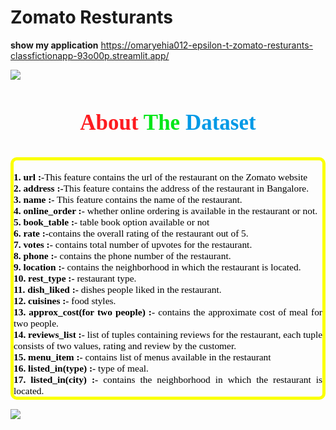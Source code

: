 # Zomato Resturants

**show my application**
https://omaryehia012-epsilon-t-zomato-resturants-classfictionapp-93o00p.streamlit.app/

![](https://github.com/omaryehia012/Epsilon-training-projects/blob/main/Zomato_Resturants_Classfiction/Zomato-1.jpg)

<h3 style="color:#0099e6;font-size:35px;font-family:Georgia;text-align:center;"><strong><strong style="color:#fd1c20;font-size:35px;font-family:Georgia;">About <strong style="color:#00e617;font-size:35px;font-family:Georgia;">The <strong style="color:#0099e6;font-size:35px;font-family:Georgia;">Dataset </strong></strong></strong></strong></h3>

<p style= "font-family:Georgia;color:#000000;font-size:110%;text-align:justify;border-radius:10px 10px;border-style: solid;border-width:5px;border-color:#fbff00;"><br> <b> 1. url :-</b>This feature contains the url of the restaurant on the Zomato website<br>
<b> 2. address :-</b>This feature contains the address of the restaurant in Bangalore.<br>
<b> 3. name :-</b> This feature contains the name of the restaurant.<br>
<b>4. online_order :-</b> whether online ordering is available in the restaurant or not.<br>
<b>5. book_table :-</b> table book option available or not<br>
<b>6. rate :-</b>contains the overall rating of the restaurant out of 5.<br>
<b>7. votes :-</b> contains total number of upvotes for the restaurant.<br>
<b>8. phone :-</b> contains the phone number of the restaurant.<br>
<b>9. location :-</b> contains the neighborhood in which the restaurant is located.<br>
<b>10. rest_type :-</b> restaurant type.<br>
<b>11. dish_liked :-</b> dishes people liked in the restaurant.<br>
<b>12. cuisines :-</b> food styles.<br>
<b>13. approx_cost(for two people) :-</b> contains the approximate cost of meal for two people.<br>
<b>14. reviews_list :-</b> list of tuples containing reviews for the restaurant, each tuple consists of two values, rating and review by the customer.<br>    
<b>15. menu_item :-</b> contains list of menus available in the restaurant<br> 
<b>16. listed_in(type) :-</b> type of meal.<br>     
<b>17. listed_in(city) :-</b> contains the neighborhood in which the restaurant is located. <br> 
        
</p>

![](https://github.com/omaryehia012/Epsilon-training-projects/blob/main/Zomato_Resturants_Classfiction/Application.png)

